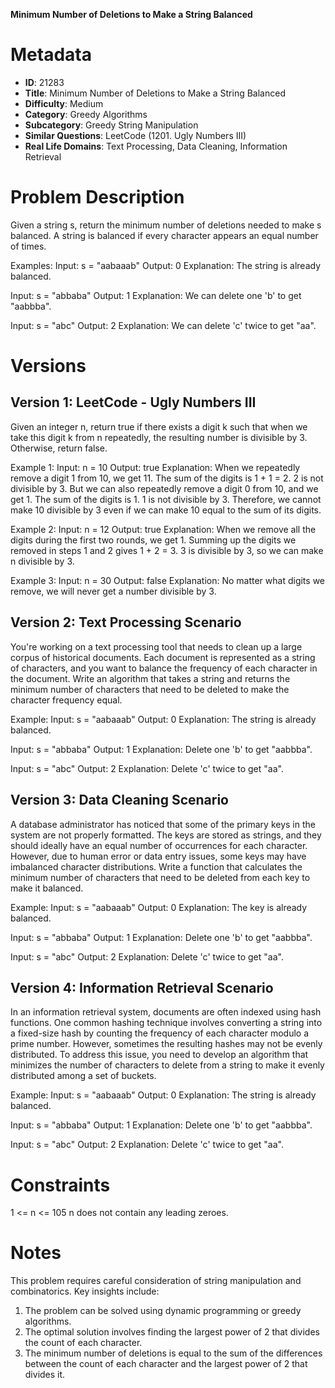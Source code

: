 **Minimum Number of Deletions to Make a String Balanced**

# Metadata

- **ID**: 21283
- **Title**: Minimum Number of Deletions to Make a String Balanced
- **Difficulty**: Medium
- **Category**: Greedy Algorithms
- **Subcategory**: Greedy String Manipulation
- **Similar Questions**: LeetCode (1201. Ugly Numbers III)
- **Real Life Domains**: Text Processing, Data Cleaning, Information Retrieval

# Problem Description

Given a string s, return the minimum number of deletions needed to make s balanced. A string is balanced if every character appears an equal number of times.

Examples:
Input: s = "aabaaab"
Output: 0
Explanation: The string is already balanced.

Input: s = "abbaba"
Output: 1
Explanation: We can delete one 'b' to get "aabbba".

Input: s = "abc"
Output: 2
Explanation: We can delete 'c' twice to get "aa".

# Versions

## Version 1: LeetCode - Ugly Numbers III

Given an integer n, return true if there exists a digit k such that when we take this digit k from n repeatedly, the resulting number is divisible by 3. Otherwise, return false.

Example 1:
Input: n = 10
Output: true
Explanation: When we repeatedly remove a digit 1 from 10, we get 11. The sum of the digits is 1 + 1 = 2. 2 is not divisible by 3. But we can also repeatedly remove a digit 0 from 10, and we get 1. The sum of the digits is 1. 1 is not divisible by 3. Therefore, we cannot make 10 divisible by 3 even if we can make 10 equal to the sum of its digits.

Example 2:
Input: n = 12
Output: true
Explanation: When we remove all the digits during the first two rounds, we get 1. Summing up the digits we removed in steps 1 and 2 gives 1 + 2 = 3. 3 is divisible by 3, so we can make n divisible by 3.

Example 3:
Input: n = 30
Output: false
Explanation: No matter what digits we remove, we will never get a number divisible by 3.

## Version 2: Text Processing Scenario

You're working on a text processing tool that needs to clean up a large corpus of historical documents. Each document is represented as a string of characters, and you want to balance the frequency of each character in the document. Write an algorithm that takes a string and returns the minimum number of characters that need to be deleted to make the character frequency equal.

Example:
Input: s = "aabaaab"
Output: 0
Explanation: The string is already balanced.

Input: s = "abbaba"
Output: 1
Explanation: Delete one 'b' to get "aabbba".

Input: s = "abc"
Output: 2
Explanation: Delete 'c' twice to get "aa".

## Version 3: Data Cleaning Scenario

A database administrator has noticed that some of the primary keys in the system are not properly formatted. The keys are stored as strings, and they should ideally have an equal number of occurrences for each character. However, due to human error or data entry issues, some keys may have imbalanced character distributions. Write a function that calculates the minimum number of characters that need to be deleted from each key to make it balanced.

Example:
Input: s = "aabaaab"
Output: 0
Explanation: The key is already balanced.

Input: s = "abbaba"
Output: 1
Explanation: Delete one 'b' to get "aabbba".

Input: s = "abc"
Output: 2
Explanation: Delete 'c' twice to get "aa".

## Version 4: Information Retrieval Scenario

In an information retrieval system, documents are often indexed using hash functions. One common hashing technique involves converting a string into a fixed-size hash by counting the frequency of each character modulo a prime number. However, sometimes the resulting hashes may not be evenly distributed. To address this issue, you need to develop an algorithm that minimizes the number of characters to delete from a string to make it evenly distributed among a set of buckets.

Example:
Input: s = "aabaaab"
Output: 0
Explanation: The string is already balanced.

Input: s = "abbaba"
Output: 1
Explanation: Delete one 'b' to get "aabbba".

Input: s = "abc"
Output: 2
Explanation: Delete 'c' twice to get "aa".

# Constraints

1 <= n <= 105
n does not contain any leading zeroes.

# Notes

This problem requires careful consideration of string manipulation and combinatorics. Key insights include:

1. The problem can be solved using dynamic programming or greedy algorithms.
2. The optimal solution involves finding the largest power of 2 that divides the count of each character.
3. The minimum number of deletions is equal to the sum of the differences between the count of each character and the largest power of 2 that divides it.

